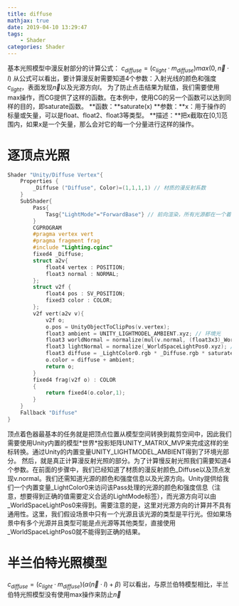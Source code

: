 ```yaml
---
title: diffuse
mathjax: true
date: 2019-04-10 13:29:47
tags:
    - Shader
categories: Shader
---
```

基本光照模型中漫反射部分的计算公式：
$c_{diffuse}=(c_{light} \cdot m_{diffuse})max(0, \vec{n} \cdot I)$
从公式可以看出，要计算漫反射需要知道4个参数：入射光线的颜色和强度$c_{light}$，表面发现$\vec{n}$以及光源方向$I$。
为了防止点击结果为赋值，我们需要使用max操作，而CG提供了这样的函数。在本例中，使用CG的另一个函数可以达到同样的目的，即saturate函数。
**函数：**saturate(x)
**参数：**x：用于操作的标量或矢量，可以是float、float2、float3等类型。
**描述：**把x截取在[0,1]范围内，如果x是一个矢量，那么会对它的每一个分量进行这样的操作。

# 逐顶点光照
```c
Shader "Unity/Diffuse Vertex"{
    Properties {
        _Diffuse ("Diffuse", Color)=(1,1,1,1) // 材质的漫反射系数
    }   
    SubShader{
        Pass{
            Tasg{"LightMode"="ForwardBase"} // 前向渲染，所有光源都在一个着色器中进行
        }
        CGPROGRAM
        #pragma vertex vert
        #pragma fragment frag
        #include "Lighting.cginc"
        fixed4 _Diffuse;
        struct a2v{
            float4 vertex : POSITION;
            float3 normal : NORMAL;
        };
        struct v2f {
            float4 pos : SV_POSITION;
            fixed3 color : COLOR;
        };
        v2f vert(a2v v){
            v2f o;
            o.pos = UnityObjectToClipPos(v.vertex);
            float3 ambient = UNITY_LIGHTMODEL_AMBIENT.xyz; // 环境光
            float3 worldNormal = normalize(mul(v.normal, (float3x3)_World2Object)); // 世界法线
            float3 lightNormal = normalize(_WorldSpaceLightPos0.xyz); // 光的方向
            float3 diffuse = _LightColor0.rgb * _Diffuse.rgb * saturate(dot(worldNormal, lightNormal));
            o.color = diffuse + ambient;
            return o;
        }
        fixed4 frag(v2f o) : COLOR
        {
            return fixed4(o.color,1);
        }
    }
    Fallback "Diffuse"
}
```
顶点着色器最基本的任务就是把顶点位置从模型空间转换到裁剪空间中，因此我们需要使用Unity内置的模型\*世界\*投影矩阵UNITY_MATRIX_MVP来完成这样的坐标转换。通过Unity的内置变量UNITY_LIGHTMODEL_AMBIENT得到了环境光部分。
然后，就是真正计算漫反射光照的部分。为了计算慢反射光照我们需要知道4个参数。在前面的步骤中，我们已经知道了材质的漫反射颜色_Diffuse以及顶点发现v.normal。我们还需知道光源的颜色和强度信息以及光源方向。Unity提供给我们一个内置变量_LightColor0来访问该Pass处理的光源的颜色和强度信息（注意，想要得到正确的值需要定义合适的LightMode标签），而光源方向可以由_WorldSpaceLightPos0来得到。需要注意的是，这里对光源方向的计算并不具有通用性。这里，我们假设场景中只有一个光源且该光源的类型是平行光。但如果场景中有多个光源并且类型可能是点光源等其他类型，直接使用_WorldSpaceLightPos0就不能得到正确的结果。

# 半兰伯特光照模型

$c_{diffuse}=(c_{light}\cdot m_{diffuse})(\alpha (\vec {n}\cdot I)+\beta)$
可以看出，与原兰伯特模型相比，半兰伯特光照模型没有使用max操作来防止$\vec {n}$